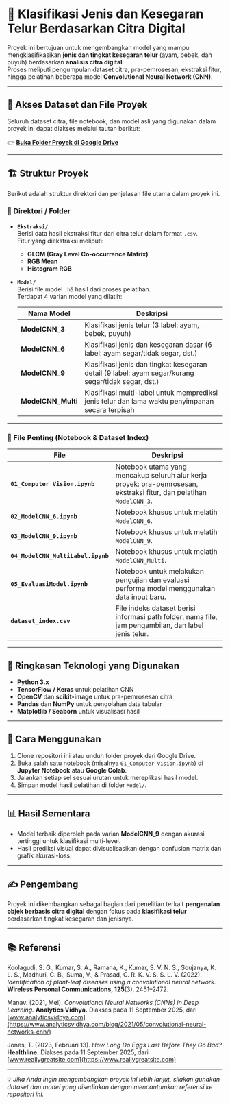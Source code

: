 # 🥚 Klasifikasi Jenis dan Kesegaran Telur Berdasarkan Citra Digital

Proyek ini bertujuan untuk mengembangkan model yang mampu mengklasifikasikan **jenis dan tingkat kesegaran telur** (ayam, bebek, dan puyuh) berdasarkan **analisis citra digital**.  
Proses meliputi pengumpulan dataset citra, pra-pemrosesan, ekstraksi fitur, hingga pelatihan beberapa model **Convolutional Neural Network (CNN)**.

---

## 📂 Akses Dataset dan File Proyek

Seluruh dataset citra, file notebook, dan model asli yang digunakan dalam proyek ini dapat diakses melalui tautan berikut:

👉 [**Buka Folder Proyek di Google Drive**](https://drive.google.com/drive/folders/1idpvSD83f5X6ykcNeXoYZFFhFIUtD-JC)

---

## 🏗️ Struktur Proyek

Berikut adalah struktur direktori dan penjelasan file utama dalam proyek ini.

### 📁 Direktori / Folder

- **`Ekstraksi/`**  
  Berisi data hasil ekstraksi fitur dari citra telur dalam format `.csv`.  
  Fitur yang diekstraksi meliputi:
  - **GLCM (Gray Level Co-occurrence Matrix)**
  - **RGB Mean**
  - **Histogram RGB**

- **`Model/`**  
  Berisi file model `.h5` hasil dari proses pelatihan.  
  Terdapat 4 varian model yang dilatih:

  | Nama Model | Deskripsi |
  |-------------|------------|
  | **ModelCNN_3** | Klasifikasi jenis telur (3 label: ayam, bebek, puyuh) |
  | **ModelCNN_6** | Klasifikasi jenis dan kesegaran dasar (6 label: ayam segar/tidak segar, dst.) |
  | **ModelCNN_9** | Klasifikasi jenis dan tingkat kesegaran detail (9 label: ayam segar/kurang segar/tidak segar, dst.) |
  | **ModelCNN_Multi** | Klasifikasi multi-label untuk memprediksi jenis telur dan lama waktu penyimpanan secara terpisah |

---

### 📘 File Penting (Notebook & Dataset Index)

| File | Deskripsi |
|------|------------|
| **`01_Computer Vision.ipynb`** | Notebook utama yang mencakup seluruh alur kerja proyek: pra-pemrosesan, ekstraksi fitur, dan pelatihan `ModelCNN_3`. |
| **`02_ModelCNN_6.ipynb`** | Notebook khusus untuk melatih `ModelCNN_6`. |
| **`03_ModelCNN_9.ipynb`** | Notebook khusus untuk melatih `ModelCNN_9`. |
| **`04_ModelCNN_MultiLabel.ipynb`** | Notebook khusus untuk melatih `ModelCNN_Multi`. |
| **`05_EvaluasiModel.ipynb`** | Notebook untuk melakukan pengujian dan evaluasi performa model menggunakan data input baru. |
| **`dataset_index.csv`** | File indeks dataset berisi informasi path folder, nama file, jam pengambilan, dan label jenis telur. |

---

## 🧠 Ringkasan Teknologi yang Digunakan

- **Python 3.x**
- **TensorFlow / Keras** untuk pelatihan CNN  
- **OpenCV** dan **scikit-image** untuk pra-pemrosesan citra  
- **Pandas** dan **NumPy** untuk pengolahan data tabular  
- **Matplotlib / Seaborn** untuk visualisasi hasil

---

## 🚀 Cara Menggunakan

1. Clone repositori ini atau unduh folder proyek dari Google Drive.  
2. Buka salah satu notebook (misalnya `01_Computer Vision.ipynb`) di **Jupyter Notebook** atau **Google Colab**.  
3. Jalankan setiap sel sesuai urutan untuk mereplikasi hasil model.  
4. Simpan model hasil pelatihan di folder `Model/`.

---

## 📊 Hasil Sementara

- Model terbaik diperoleh pada varian **ModelCNN_9** dengan akurasi tertinggi untuk klasifikasi multi-level.  
- Hasil prediksi visual dapat divisualisasikan dengan confusion matrix dan grafik akurasi-loss.

---

## ✍️ Pengembang

Proyek ini dikembangkan sebagai bagian dari penelitian terkait **pengenalan objek berbasis citra digital** dengan fokus pada **klasifikasi telur** berdasarkan tingkat kesegaran dan jenisnya.

---

## 📚 Referensi

Koolagudi, S. G., Kumar, S. A., Ramana, K., Kumar, S. V. N. S., Soujanya, K. L. S., Madhuri, C. B., Suma, V., & Prasad, C. R. K. V. S. S. L. V. (2022). *Identification of plant-leaf diseases using a convolutional neural network.* **Wireless Personal Communications, 125**(3), 2451–2472.  

Manav. (2021, Mei). *Convolutional Neural Networks (CNNs) in Deep Learning.* **Analytics Vidhya.** Diakses pada 11 September 2025, dari [www.analyticsvidhya.com](https://www.analyticsvidhya.com/blog/2021/05/convolutional-neural-networks-cnn/)  

Jones, T. (2023, Februari 13). *How Long Do Eggs Last Before They Go Bad?* **Healthline.** Diakses pada 11 September 2025, dari [www.reallygreatsite.com](https://www.reallygreatsite.com)

---
💡 *Jika Anda ingin mengembangkan proyek ini lebih lanjut, silakan gunakan dataset dan model yang disediakan dengan mencantumkan referensi ke repositori ini.*

